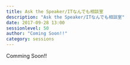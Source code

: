 ```yaml
---
title: Ask the Speaker/ITなんでも相談室
description: "Ask the Speaker/ITなんでも相談室"
date: 2017-09-28 13:00
sessionlevel: 50
author: "Coming Soon!!"
category: sessions
---
```

Comming Soon!!
